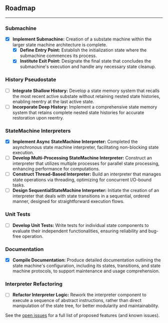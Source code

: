 ## Roadmap

---
### Submachine
- [x] **Implement Submachine:** Creation of a substate machine within the larger state machine architecture is complete.
  - [x] **Define Entry Point:** Establish the initialization state where the submachine commences its process.
  - [x] **Institute Exit Point:** Designate the final state that concludes the submachine's execution and handle any necessary state cleanup.

### History Pseudostate
- [ ] **Integrate Shallow History:** Develop a state memory system that recalls the most recent active substate without retaining nested state histories, enabling reentry at the last active state.
- [ ] **Incorporate Deep History:** Implement a comprehensive state memory system that retains complete nested state histories for accurate restoration upon reentry.
### StateMachine Interpreters
- [x] **Implement Async StateMachine Interpreter:** Completed the asynchronous state machine interpreter, facilitating non-blocking state execution.
- [ ] **Develop Multi-Processing StateMachine Interpreter:** Construct an interpreter that utilizes multiple processes for parallel state processing, enhancing performance for computations.
- [ ] **Construct Thread-Based Interpreter:** Build an interpreter that manages state operations via threading, optimizing for concurrent I/O-bound tasks.
- [ ] **Design SequentialStateMachine Interpreter:** Initiate the creation of an interpreter that deals with state transitions in a sequential, ordered manner, designed for straightforward execution flows.
### Unit Tests
- [ ] **Develop Unit Tests:** Write tests for individual state components to evaluate their independent functionalities, ensuring reliability and bug-free operation.

### Documentation
- [x] **Compile Documentation:** Produce detailed documentation outlining the state machine's configuration, including its states, transitions, and state machine protocols, to support maintenance and usage comprehension.

### Interpreter Refactoring
- [ ] **Refactor Interpreter Logic:** Rework the interpreter component to execute a sequence of abstract instructions, rather than direct manipulation of the state tree, for better modularity and maintainability.

See the [open issues](https://github.com/github_username/repo_name/issues) for a full list of proposed features (and known issues).